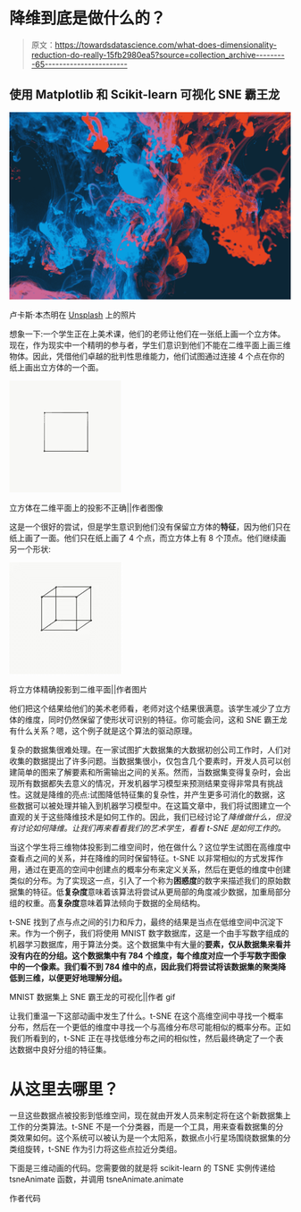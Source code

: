 # 降维到底是做什么的？

> 原文：<https://towardsdatascience.com/what-does-dimensionality-reduction-do-really-15fb2980ea5?source=collection_archive---------65----------------------->

## 使用 Matplotlib 和 Scikit-learn 可视化 SNE 霸王龙

![](img/99bd3e0db887a956c6736b2474ba242b.png)

卢卡斯·本杰明在 [Unsplash](https://unsplash.com?utm_source=medium&utm_medium=referral) 上的照片

想象一下:一个学生正在上美术课，他们的老师让他们在一张纸上画一个立方体。现在，作为现实中一个精明的参与者，学生们意识到他们不能在二维平面上画三维物体。因此，凭借他们卓越的批判性思维能力，他们试图通过连接 4 个点在你的纸上画出立方体的一个面。

![](img/556fcf94ff314089369db23d90f55b9a.png)

立方体在二维平面上的投影不正确||作者图像

这是一个很好的尝试，但是学生意识到他们没有保留立方体的**特征**，因为他们只在纸上画了一面。他们只在纸上画了 4 个点，而立方体上有 8 个顶点。他们继续画另一个形状:

![](img/a253b5ce9222825d9b4316aef1cbfd84.png)

将立方体精确投影到二维平面||作者图片

他们把这个结果给他们的美术老师看，老师对这个结果很满意。该学生减少了立方体的维度，同时仍然保留了使形状可识别的特征。你可能会问，这和 SNE 霸王龙有什么关系？嗯，这个例子就是这个算法的驱动原理。

复杂的数据集很难处理。在一家试图扩大数据集的大数据初创公司工作时，人们对收集的数据提出了许多问题。当数据集很小，仅包含几个要素时，开发人员可以创建简单的图来了解要素和所需输出之间的关系。然而，当数据集变得复杂时，会出现所有数据都失去意义的情况，开发机器学习模型来预测结果变得非常具有挑战性。这就是降维的亮点:试图降低特征集的复杂性，并产生更多可消化的数据，这些数据可以被处理并输入到机器学习模型中。在这篇文章中，我们将试图建立一个直观的关于这些降维技术是如何工作的。因此，我们已经讨论了*降维做什么，但没有讨论如何降维。让我们再来看看我们的艺术学生，看看 t-SNE 是如何工作的。*

当这个学生将三维物体投影到二维空间时，他在做什么？这位学生试图在高维度中查看点之间的关系，并在降维的同时保留特征。t-SNE 以非常相似的方式发挥作用，通过在更高的空间中创建点的概率分布来定义关系，然后在更低的维度中创建类似的分布。为了实现这一点，引入了一个称为**困惑度**的数字来描述我们的原始数据集的特征。低**复杂度**意味着该算法将尝试从更局部的角度减少数据，加重局部分组的权重。高**复杂度**意味着算法倾向于数据的全局结构。

t-SNE 找到了点与点之间的引力和斥力，最终的结果是当点在低维空间中沉淀下来。作为一个例子，我们将使用 MNIST 数字数据库，这是一个由手写数字组成的机器学习数据库，用于算法分类。这个数据集中有大量的**要素，仅从数据集来看并没有内在的分组。这个数据集中有 784 个维度，每个维度对应一个手写数字图像中的一个像素。我们看不到 784 维中的点，因此我们将尝试将该数据集的聚类降低到三维，以便更好地理解分组。**

MNIST 数据集上 SNE 霸王龙的可视化||作者 gif

让我们重温一下这部动画中发生了什么。t-SNE 在这个高维空间中寻找一个概率分布，然后在一个更低的维度中寻找一个与高维分布尽可能相似的概率分布。正如我们所看到的，t-SNE 正在寻找低维分布之间的相似性，然后最终确定了一个表达数据中良好分组的特征集。

# 从这里去哪里？

一旦这些数据点被投影到低维空间，现在就由开发人员来制定将在这个新数据集上工作的分类算法。t-SNE 不是一个分类器，而是一个工具，用来查看数据集的分类效果如何。这个系统可以被认为是一个太阳系，数据点小行星场围绕数据集的分类组旋转，t-SNE 作为引力将这些点拉近分类组。

下面是三维动画的代码。您需要做的就是将 scikit-learn 的 TSNE 实例传递给 tsneAnimate 函数，并调用 tsneAnimate.animate

作者代码